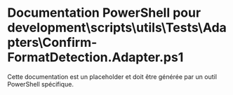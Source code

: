 # Documentation PowerShell pour development\scripts\utils\Tests\Adapters\Confirm-FormatDetection.Adapter.ps1

Cette documentation est un placeholder et doit être générée par un outil PowerShell spécifique.
